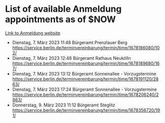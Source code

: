 # List of available Anmeldung appointments as of $NOW
[Link to Anmeldung website](https://service.berlin.de/terminvereinbarung/termin/tag.php?termin=1&anliegen[]=120686&dienstleisterlist=122210,122217,327316,122219,327312,122227,327314,122231,327346,122243,327348,122254,122252,329742,122260,329745,122262,329748,122271,327278,122273,327274,122277,327276,330436,122280,327294,122282,327290,122284,327292,122291,327270,122285,327266,122286,327264,122296,327268,150230,329760,122297,327286,122294,327284,122312,329763,122314,329775,122304,327330,122311,327334,122309,327332,317869,122281,327352,122279,329772,122283,122276,327324,122274,327326,122267,329766,122246,327318,122251,327320,122257,327322,122208,327298,122226,327300&herkunft=http%3A%2F%2Fservice.berlin.de%2Fdienstleistung%2F120686%2F)
- Dienstag, 7. März 2023 11:48 Bürgeramt Prenzlauer Berg https://service.berlin.de/terminvereinbarung/termin/time/1678186080/102/
- Dienstag, 7. März 2023 12:48 Bürgeramt Rathaus Neukölln https://service.berlin.de/terminvereinbarung/termin/time/1678189680/167/
- Dienstag, 7. März 2023 13:12 Bürgeramt Sonnenallee - Vorzugstermine https://service.berlin.de/terminvereinbarung/termin/time/1678191120/2863/
- Dienstag, 7. März 2023 17:24 Bürgeramt Sonnenallee - Vorzugstermine https://service.berlin.de/terminvereinbarung/termin/time/1678206240/2863/
- Donnerstag, 9. März 2023 11:12 Bürgeramt Steglitz https://service.berlin.de/terminvereinbarung/termin/time/1678356720/191/
